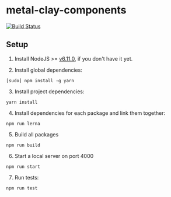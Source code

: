 # metal-clay-components

[![Build Status](https://travis-ci.org/metal/metal-clay-components.svg?branch=master)](https://travis-ci.org/metal/metal-clay-components)

## Setup

1. Install NodeJS >= [v6.11.0](http://nodejs.org/dist/v6.11.0/), if you don't have it yet.

2. Install global dependencies:

  ```
  [sudo] npm install -g yarn
  ```

3. Install project dependencies:

  ```
  yarn install
  ```

4. Install dependencies for each package and link them together:

  ```
  npm run lerna
  ```

5. Build all packages

  ```
  npm run build
  ```

6. Start a local server on port 4000

  ```
  npm run start
  ```

7. Run tests:

  ```
  npm run test
  ```
